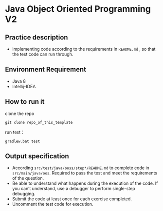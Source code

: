 # Java Object Oriented Programming V2

## Practice description
- Implementing code according to the requirements in `README.md` , 
so that the test code can run through.

## Environment Requirement
- Java 8
- Intellij-IDEA

## How to run it
clone the repo
```
git clone repo_of_this_template
```
run test：
```
gradlew.bat test
```

## Output specification
* According `src/test/java/ooss/step*/README.md`
to complete code in `src/main/java/oos`.
Required to pass the test and meet the requirements of the question.
* Be able to understand what happens during the execution of the code. 
If you can’t understand, use a debugger to perform single-step debugging.
* Submit the code at least once for each exercise completed.
* Uncomment the test code for execution.
